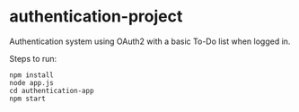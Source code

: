 # authentication-project
Authentication system using OAuth2 with a basic To-Do list when logged in.

Steps to run:
```
npm install
node app.js
cd authentication-app
npm start
```
